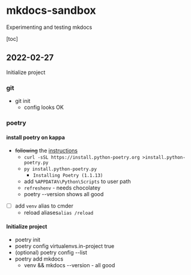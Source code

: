 # mkdocs-sandbox

Experimenting and testing mkdocs

[toc]

## 2022-02-27

Initialize project

### git

* git init
    * config looks OK

### poetry

#### install poetry on kappa

* ~~following~~ the [instructions](https://python-poetry.org/docs/master/#installing-with-the-official-installer)
    * `curl -sSL https://install.python-poetry.org >install.python-poetry.py`
    * `py install.python-poetry.py`
        * `Installing Poetry (1.1.13)`
    * add `%APPDATA%\Python\Scripts` to user path
    * `refreshenv` - needs chocolatey
    * poetry --version shows all good
- [ ] add `venv` alias to cmder
    * reload aliases`alias /reload`

#### Initialize project

* poetry init
* poetry config virtualenvs.in-project true
* (optional)  poetry config --list
* poetry add mkdocs
    * venv && mkdocs --version - all good
